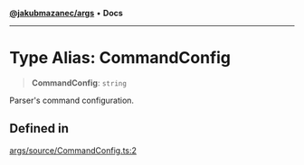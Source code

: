 [**@jakubmazanec/args**](../README.md) • **Docs**

---

# Type Alias: CommandConfig

> **CommandConfig**: `string`

Parser's command configuration.

## Defined in

[args/source/CommandConfig.ts:2](https://github.com/jakubmazanec/tools/blob/28bd44b020b25cf8f9b96b5a385bb7c918cf32ab/packages/args/source/CommandConfig.ts#L2)

